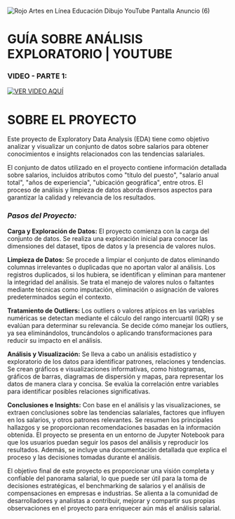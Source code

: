 ![Rojo Artes en Línea Educación Dibujo YouTube Pantalla Anuncio (6)](https://github.com/luigianalytics/analisis-exploratorio-salarios/assets/139259326/1301b3f8-5c8e-414b-9493-33653452df14)
<br />
# GUÍA SOBRE ANÁLISIS EXPLORATORIO | YOUTUBE

### VIDEO - PARTE 1: 

[![VER VIDEO AQUÍ](https://img.youtube.com/vi/zxopbHkVATQ/0.jpg)](https://www.youtube.com/watch?v=zxopbHkVATQ)


# SOBRE EL PROYECTO

Este proyecto de Exploratory Data Analysis (EDA) tiene como objetivo analizar y visualizar un conjunto de datos sobre salarios para obtener conocimientos e insights relacionados con las tendencias salariales. 

El conjunto de datos utilizado en el proyecto contiene información detallada sobre salarios, incluidos atributos como "título del puesto", "salario anual total", "años de experiencia", "ubicación geográfica", entre otros. El proceso de análisis y limpieza de datos aborda diversos aspectos para garantizar la calidad y relevancia de los resultados.

### *Pasos del Proyecto:*

**Carga y Exploración de Datos:** El proyecto comienza con la carga del conjunto de datos. Se realiza una exploración inicial para conocer las dimensiones del dataset, tipos de datos y la presencia de valores nulos.

**Limpieza de Datos:** Se procede a limpiar el conjunto de datos eliminando columnas irrelevantes o duplicadas que no aportan valor al análisis. Los registros duplicados, si los hubiera, se identifican y eliminan para mantener la integridad del análisis. Se trata el manejo de valores nulos o faltantes mediante técnicas como imputación, eliminación o asignación de valores predeterminados según el contexto.

**Tratamiento de Outliers:** Los outliers o valores atípicos en las variables numéricas se detectan mediante el cálculo del rango intercuartil (IQR) y se evalúan para determinar su relevancia. Se decide cómo manejar los outliers, ya sea eliminándolos, truncándolos o aplicando transformaciones para reducir su impacto en el análisis.

**Análisis y Visualización:** Se lleva a cabo un análisis estadístico y exploratorio de los datos para identificar patrones, relaciones y tendencias. Se crean gráficos e visualizaciones informativas, como histogramas, gráficos de barras, diagramas de dispersión y mapas, para representar los datos de manera clara y concisa. Se evalúa la correlación entre variables para identificar posibles relaciones significativas.

**Conclusiones e Insights:** Con base en el análisis y las visualizaciones, se extraen conclusiones sobre las tendencias salariales, factores que influyen en los salarios, y otros patrones relevantes. Se resumen los principales hallazgos y se proporcionan recomendaciones basadas en la información obtenida.
El proyecto se presenta en un entorno de Jupyter Notebook para que los usuarios puedan seguir los pasos del análisis y reproducir los resultados. Además, se incluye una documentación detallada que explica el proceso y las decisiones tomadas durante el análisis.

El objetivo final de este proyecto es proporcionar una visión completa y confiable del panorama salarial, lo que puede ser útil para la toma de decisiones estratégicas, el benchmarking de salarios y el análisis de compensaciones en empresas e industrias. Se alienta a la comunidad de desarrolladores y analistas a contribuir, mejorar y compartir sus propias observaciones en el proyecto para enriquecer aún más el análisis salarial.
